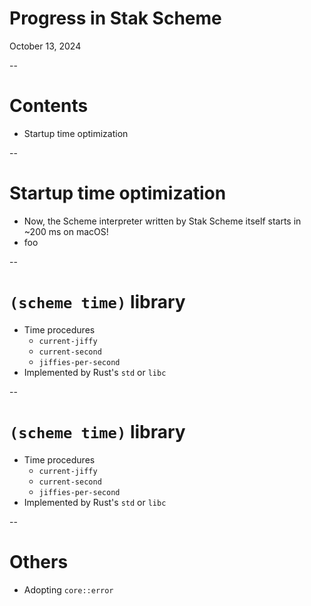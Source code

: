 # Progress in Stak Scheme

October 13, 2024

--

# Contents

- Startup time optimization

--

# Startup time optimization

- Now, the Scheme interpreter written by Stak Scheme itself starts in ~200 ms on macOS!
- foo

--

# `(scheme time)` library

- Time procedures
  - `current-jiffy`
  - `current-second`
  - `jiffies-per-second`
- Implemented by Rust's `std` or `libc`

--

# `(scheme time)` library

- Time procedures
  - `current-jiffy`
  - `current-second`
  - `jiffies-per-second`
- Implemented by Rust's `std` or `libc`

--

# Others

- Adopting `core::error`
